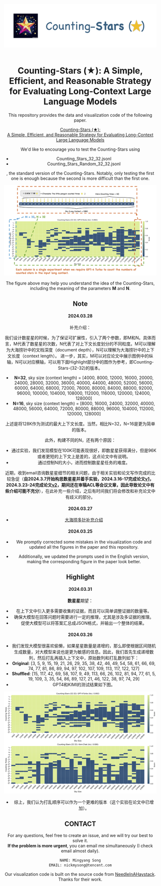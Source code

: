 <div align="center">
  <img src="supplementary/logo.png" width="900px"/>
  <br />
  <br />

# Counting-Stars (★): A Simple, Efficient, and Reasonable Strategy for Evaluating Long-Context Large Language Models

This repository provides the data and visualization code of the following paper.

[Counting-Stars (★):\
A Simple, Efficient, and Reasonable Strategy for Evaluating Long-Context Large Language Models](https://arxiv.org/pdf/2403.11802v2.pdf)


We'd like to encourage you to test the Counting-Stars using
- Counting_Stars_32_32.jsonl
- Counting_Stars_Random_32_32.jsonl

, the standard version of the Counting-Stars. Notably, only testing the first one is enough because the second is more difficult than the first one.

![explain](supplementary/explain.png)

The figure above may help you understand the idea of the Counting-Stars, including the meaning of the parameters **M** and **N**.

## Note

#### 2024.03.28

补充介绍：

我们设计数星星的时候，为了保证可扩展性，引入了两个参数，即M和N。具体而言，M代表了数星星的次数，N代表了对上下文长度划分的不同粒度。M可以理解为大海捞针中的文档深度（document depth），N可以理解为大海捞针中的上下文长度（context length）。
进一步，其实，M可以对应论文中展示图例中的纵轴，N可以对应横轴，可以用下面Highlight部分中的图作为参考，即Counting-Stars-(32-32)的版本。
- **N=32**, sky size (context length) = [4000, 8000, 12000, 16000, 20000, 24000, 28000, 32000, 36000, 40000, 44000, 48000, 52000, 56000, 60000, 64000, 68000, 72000, 76000, 80000, 84000, 88000, 92000, 96000, 100000, 104000, 108000, 112000, 116000, 120000, 124000, 128000]
- **N=16**, sky size (context length) = [8000, 16000, 24000, 32000, 40000, 48000, 56000, 64000, 72000, 80000, 88000, 96000, 104000, 112000, 120000, 128000]

上述是将128K作为测试的最大上下文长度。当然，相比N=32，N=16是更为简单的版本。

此外，构建不同的N，还有两个原因：
- 通过实验，我们发现模型在100K可能表现很好，即数星星获得满分，但是96K或者更短的上下文上是差的，这点论文中有说明。
- 通过控制N的大小，进而控制数星星任务的难度。

近期，收到email咨询数星星细节的相关问题，由于相关实验和论文写作完成的比较急促（**自2024.3.7开始构思数星星并着手实验，2024.3.16-17完成论文[v1](https://arxiv.org/abs/2403.11802v1)，2024.3.23-24完成论文[v2](https://arxiv.org/abs/2403.11802v2)，期间还在审稿ACL等会议文章，因此导致论文中有些介绍可能不充分**），在此补充一些介绍，之后有时间我们将会修改和补充论文中有歧义的部分。


#### 2024.03.27

- [大海捞多针补充介绍](supplementary/README.md)

<!-- [The supplementary information about NeedleInAHaystack is available in Chinese.](fig/README.md) -->

#### 2024.03.25

- We promptly corrected some mistakes in the visualization code and updated all the figures in the paper and this repository.

- Additionally, we updated the prompts used in the English version, making the corresponding figure in the paper look better.

## Highlight

#### 2024.03.31

**数星星**期望：
- 在上下文中引入更多需要收集的证据，而且可以简单调整证据的数量等。
- 确保大模型在回答问题时需要进行一定的推理，尤其是涉及多证据的推理。
- 促使大模型可以将答案汇总成JSON格式，并输出一个整体的结果。

#### 2024.03.26

- 我们发现大模型很喜欢偷懒，如果星星数量是递增的，那么即使根据区间随机生成数量，对大模型来说也是更为敏感的信息。因此，我们首先生成递增数列，然后打乱再插入上下文中，原始数列和打乱数列如下：
- **Original**: [3, 5, 9, 15, 19, 21, 26, 29, 35, 38, 42, 46, 49, 54, 58, 61, 66, 69, 74, 77, 81, 86, 89, 94, 97, 102, 107, 109, 113, 117, 122, 127]
- **Shuffled**: [15, 117, 42, 69, 58, 107, 9, 49, 113, 66, 26, 102, 81, 94, 77, 61, 5, 19, 109, 3, 35, 54, 86, 89, 127, 21, 46, 122, 38, 97, 74, 29]
- GPT4和KIMI的测试结果如下图。

![stone_gpt4_kimi_32_32_random](supplementary/stone_gpt4_kimi_32_32_random.png)

- 综上，我们认为打乱顺序可以作为一个更难的版本（这个实验在论文中已增加）。

## CONTACT
For any questions, feel free to create an issue, and we will try our best to solve it. \
**If the problem is more urgent**, you can email me simultaneously (I check email almost daily).
```
NAME: Mingyang Song
EMAIL: nickmysong@tencent.com
```
Our visualization code is built on the source code from [NeedleInAHaystack](https://github.com/gkamradt/LLMTest_NeedleInAHaystack). Thanks for their work.
